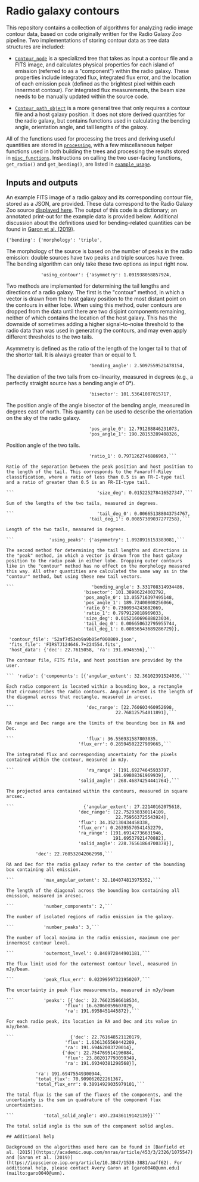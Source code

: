 # Radio galaxy contours

This repository contains a collection of algorithms for analyzing radio image contour data, based on code originally written for the Radio Galaxy Zoo pipeline. Two implementations of storing contour data as tree data structures are included:

- [`Contour_node`](contour_node.py) is a specialized tree that takes as input a contour file and a FITS image, and calculates physical properties for each island of emission (referred to as a "component") within the radio galaxy. These properties include integrated flux, integrated flux error, and the location of each emission peak (defined as the brightest pixel within each innermost contour). For integrated flux measurements, the beam size needs to be manually updated within the source code.

- [`Contour_path_object`](contour_path_object.py) is a more general tree that only requires a contour file and a host galaxy position. It does not store derived quantities for the radio galaxy, but contains functions used in calculating the bending angle, orientation angle, and tail lengths of the galaxy.

All of the functions used for processing the trees and deriving useful quantities are stored in [`processing`](processing.py), with a few miscellaneous helper functions used in both building the trees and processing the results stored in [`misc_functions`](misc_functions.py). Instructions on calling the two user-facing functions, `get_radio()` and `get_bending()`, are listed in [`example_usage`](example_usage.py).

## Inputs and outputs

An example FITS image of a radio galaxy and its corresponding contour file, stored as a JSON, are provided. These data correspond to the Radio Galaxy Zoo source [displayed here](https://radiotalk.galaxyzoo.org/#/subjects/ARG00026qx). The output of this code is a dictionary; an annotated print-out for the example data is provided below. Additional discussion about the definitions used for bending-related quantities can be found in [Garon et al. (2019)](https://iopscience.iop.org/article/10.3847/1538-3881/aaff62).

```{'bending': {'morphology': 'triple',```

The morphology of the source is based on the number of peaks in the radio emission: double sources have two peaks and triple sources have three. The bending algorithm can only take these two options as input right now.

```             'using_contour': {'asymmetry': 1.091938058857924,```

Two methods are implemented for determining the tail lengths and directions of a radio galaxy. The first is the "contour" method, in which a vector is drawn from the host galaxy position to the most distant point on the contours in either lobe. When using this method, outer contours are dropped from the data until there are two disjoint components remaining, neither of which contains the location of the host galaxy. This has the downside of sometimes adding a higher signal-to-noise threshold to the radio data than was used in generating the contours, and may even apply different thresholds to the two tails.

Asymmetry is defined as the ratio of the length of the longer tail to that of the shorter tail. It is always greater than or equal to 1.

```                               'bending_angle': 2.5097559521478154,```

The deviation of the two tails from co-linearity, measured in degrees (e.g., a perfectly straight source has a bending angle of 0°).

```                               'bisector': 101.53641087015717,```

The position angle of the angle bisector of the bending angle, measured in degrees east of north. This quantity can be used to describe the orientation on the sky of the radio galaxy.

```
                               'pos_angle_0': 12.791288846231073,
                               'pos_angle_1': 190.28153289408326,
```

Position angle of the two tails.

```                               'ratio_0': 0.7300105241522801,
                               'ratio_1': 0.7971262746886963,```

Ratio of the separation between the peak position and host position to the length of the tail. This corresponds to the Fanaroff-Riley classification, where a ratio of less than 0.5 is an FR-I-type tail and a ratio of greater than 0.5 is an FR-II-type tail.

```                               'size_deg': 0.015225278416527347,```

Sum of the lengths of the two tails, measured in degrees.

```                               'tail_deg_0': 0.006651388043754767,
                               'tail_deg_1': 0.00857389037277258},```

Length of the two tails, measured in degrees.

```             'using_peaks': {'asymmetry': 1.0928916153383081,```

The second method for determining the tail lengths and directions is the "peak" method, in which a vector is drawn from the host galaxy position to the radio peak in either lobe. Dropping outer contours like in the "contour" method has no effect on the morphology measured this way. All other quantities are calculated the same way as in the "contour" method, but using these new tail vectors.

```                             'bending_angle': 3.331708314934486,
                             'bisector': 101.38986224002792,
                             'pos_angle_0': 13.055716397495148,
                             'pos_angle_1': 189.72400808256066,
                             'ratio_0': 0.7300934243602069,
                             'ratio_1': 0.7979129818969033,
                             'size_deg': 0.015216069688823034,
                             'tail_deg_0': 0.006650632795955744,
                             'tail_deg_1': 0.00856543689286729}},

 'contour_file': '52af7d53eb9a9b05ef000809.json',
 'fits_file': 'FIRSTJ124646.7+224554.fits',
 'host_data': {'dec': 22.7615058, 'ra': 191.6946556},```

The contour file, FITS file, and host position are provided by the user.

``` 'radio': {'components': [{'angular_extent': 32.36102391524036,```

Each radio component is located within a bounding box, a rectangle that circumscribes the radio contours. Angular extent is the length of the diagonal across that rectangle, measured in arcsec.

```                           'dec_range': [22.760603460952698,
                                         22.768125754011891],```

RA range and Dec range are the limits of the bounding box in RA and Dec.

```                           'flux': 36.556931587803035,
                           'flux_err': 0.28594502227989665,```

The integrated flux and corresponding uncertainty for the pixels contained within the contour, measured in mJy.

```                           'ra_range': [191.69274645933797,
                                        191.69808361969939],
                           'solid_angle': 268.46874254441764},```

The projected area contained within the contours, measured in square arcsec.

```                          {'angular_extent': 27.22140162075618,
                           'dec_range': [22.752938330114109,
                                         22.759563725543924],
                           'flux': 34.352130434458338,
                           'flux_err': 0.26395570541452279,
                           'ra_range': [191.69142736631946,
                                        191.69537921470882],
                           'solid_angle': 228.76561864700378}],

           'dec': 22.760532042062998,```

RA and Dec for the radio galaxy refer to the center of the bounding box containing all emission.

```           'max_angular_extent': 32.104074813975352,```

The length of the diagonal across the bounding box containing all emission, measured in arcsec.

```           'number_components': 2,```

The number of isolated regions of radio emission in the galaxy.

```           'number_peaks': 3,```

The number of local maxima in the radio emission, maximum one per innermost contour level.

```           'outermost_level': 0.846972844901181,```

The flux limit used for the outermost contour level, measured in mJy/beam.

```           'peak_flux_err': 0.02399597321950207,```

The uncertainty in peak flux measurements, measured in mJy/beam

```           'peaks': [{'dec': 22.76623586618534,
                      'flux': 16.62060059607029,
                      'ra': 191.6958451445872},```

For each radio peak, its location in RA and Dec and its value in mJy/beam.

```                     {'dec': 22.761648521120179,
                      'flux': 1.6361365560442209,
                      'ra': 191.69462003720014},
                     {'dec': 22.754769514196084,
                      'flux': 23.802017793059349,
                      'ra': 191.69340381298568}],

           'ra': 191.69475549300944,
           'total_flux': 70.909062022261367,
           'total_flux_err': 0.38914929035979101,```

The total flux is the sum of the fluxes of the components, and the uncertainty is the sum in quadrature of the component flux uncertainties.

```           'total_solid_angle': 497.23436119142139}}```

The total solid angle is the sum of the component solid angles.

## Additional help

Background on the algorithms used here can be found in [Banfield et al. (2015)](https://academic.oup.com/mnras/article/453/3/2326/1075547) and [Garon et al. (2019)](https://iopscience.iop.org/article/10.3847/1538-3881/aaff62). For additional help, please contact Avery Garon at [garo0040@umn.edu](mailto:garo0040@umn).
